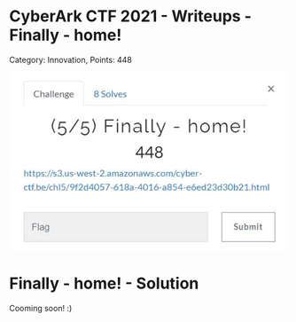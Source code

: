 # CyberArk CTF 2021 - Writeups  - Finally - home!

Category: Innovation, Points: 448

![info.JPG](images/info.JPG)

# Finally - home! - Solution

Cooming soon! :)
